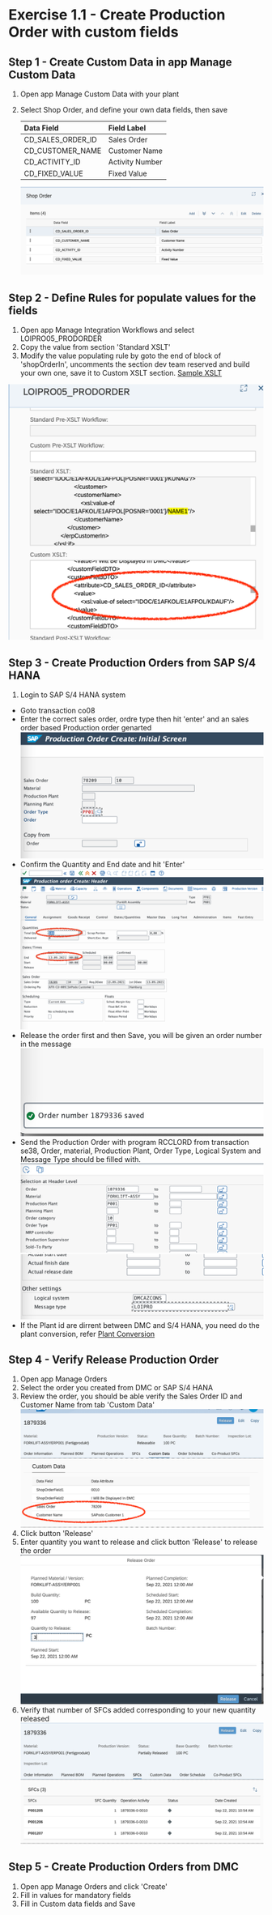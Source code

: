 # Exercise 1.1 - Create Production Order with custom fields

## Step 1 - Create Custom Data in app Manage Custom Data
1. Open app Manage Custom Data with your plant
2. Select Shop Order, and define your own data fields, then save

    | Data Field      | Field Label |
    | ----------- | ----------- |
    | CD_SALES_ORDER_ID      | Sales Order       |
    | CD_CUSTOMER_NAME   | Customer Name        |
    | CD_ACTIVITY_ID   | Activity Number         |
    | CD_FIXED_VALUE           | Fixed Value    |

    ![](assets/MCD_ShopOrder.png)




## Step 2 - Define Rules for populate values for the fields
1. Open app Manage Integration Workflows and select LOIPRO05_PRODORDER
2. Copy the value from section 'Standard XSLT'
3. Modify the value populating rule by goto the end of block of 'shopOrderIn', uncomments the section dev team reserved and build your own one, save it to Custom XSLT section. [Sample XSLT](https://github.com/SAP-samples/digital-manufacturing-extension-samples/blob/main/DMC_IntegrationExtensions/LOIPRO05_Reqeust_customized_with_sales_order_and_customer.xsl)

![](assets/MIW_LOIPRO05_MAPPING.png)

## Step 3 - Create Production Orders from SAP S/4 HANA
1. Login to SAP S/4 HANA system
- Goto transaction co08
- Enter the correct sales order, ordre type then hit 'enter' and an sales order based Production order genarted
![](assets/S4_ProdOrder_Create.png)
- Confirm the Quantity and End date and hit 'Enter'
![](assets/S4_ConfirmOrder.png)
- Release the order first and then Save, you will be given an order number in the message
![](assets/S4_ORDERNUMBER.png)
- Send the Production Order with program RCCLORD from transaction se38, Order, material, Production Plant, Order Type, Logical System and Message Type should be filled with.
![](assets/S4_RCCLORD_1.png)
![](assets/S4_RCCLORD_2.png)
- If the Plant id are dirrent between DMC and S/4 HANA, you need do the plant conversion, refer [Plant Conversion](https://help.sap.com/viewer/c86ca4026fae4cb3ba66ed751866175b/latest/en-US/28923c635ae1463898b039b78d5137f7.html?q=Plant%20Conversion)

## Step 4 - Verify Release Production Order
1. Open app Manage Orders
2. Select the order you created from DMC or SAP S/4 HANA
3. Review the order, you should be able verify the Sales Order ID and Customer Name from tab 'Custom Data'
![](assets/MO_VERIFYORDER.png)
4. Click button 'Release'
5. Enter quantity you want to release and click button 'Release' to release the order
![](assets/MO_ReleaseOrder.png)
6. Verify that number of SFCs added corresponding to your new quantity released
![](assets/DMC_AFTTER_REL.png)

## Step 5 - Create Production Orders from DMC
1. Open app Manage Orders and click 'Create'
2. Fill in values for mandatory fields
3. Fill in Custom data fields and Save

